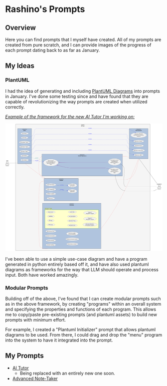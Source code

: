 # Rashino's Prompts

## Overview

Here you can find prompts that I myself have created. All of my prompts are 
created from pure scratch, and I can provide images of the progress of each
prompt dating back to as far as January.

## My Ideas

### PlantUML

I had the idea of generating and including [PlantUML
Diagrams](https://plantuml.com/) into prompts in January. I've done some testing
since and have found that they are capable of revolutionizing the way prompts
are created when utilized correctly.

<u>*Example of the framework for the new AI Tutor I'm working on:*</u>

![](assets/ai_tutor_framework.svg)

I've been able to use a simple use-case diagram and have a program generated
in python entirely based off it, and have also used plantuml diagrams as 
frameworks for the way that LLM should operate and process input. Both have
worked amazingly.

### Modular Prompts

Building off of the above, I've found that I can create modular prompts such as
in the above framework, by creating "programs" within an overall system and
specifying the properties and functions of each program. This allows me to
copy/paste pre-existing prompts (and plantuml assets) to build new prompts
with minimum effort.

For example, I created a "Plantuml Initializer" prompt that allows plantuml
diagrams to be used. From there, I could drag and drop the "menu" program into
the system to have it integrated into the prompt.

## My Prompts

- [AI Tutor](prompts/ai_tutor.md)
  - Being replaced with an entirely new one soon.
- [Advanced Note-Taker](prompts/advanced_note_taker.md)